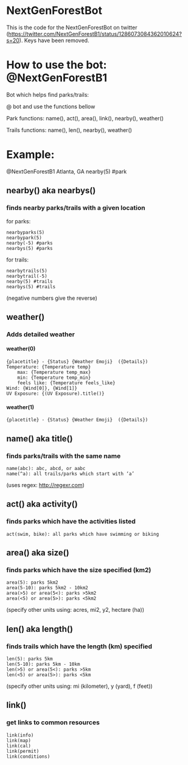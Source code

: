 # NextGenForestBot

This is the code for the NextGenForestBot on twitter (https://twitter.com/NextGenForestB1/status/1286073084362010624?s=20).
Keys have been removed.

# How to use the bot: @NextGenForestB1

Bot which helps find parks/trails:

@ bot and use the functions bellow

Park functions: name(), act(), area(), link(), nearby(), weather()

Trails functions: name(), len(), nearby(), weather()

# Example:
@NextGenForestB1
Atlanta, GA nearby(5) #park

## nearby() aka nearbys()
### finds nearby parks/trails with a given location

for parks:
	
	nearbyparks(5)
	nearbypark(5)
	nearby(-5) #parks
	nearbys(5) #parks

for trails:

	nearbytrails(5)
	nearbytrail(-5)
	nearby(5) #trails
	nearbys(5) #trails

(negative numbers give the reverse)

## weather()
### Adds detailed weather

#### weather(0)
	{placetitle} - {Status} {Weather Emoji}  ({Details})
	Temperature: {Temperature temp}
	    max: {Temperature temp_max}
	    min: {Temperature temp_min}
	    feels like: {Temperature feels_like}
	Wind: {Wind[0]}, {Wind[1]}
	UV Exposure: {(UV Exposure).title()}


#### weather(1)
	{placetitle} - {Status} {Weather Emoji}  ({Details})

## name() aka title()
### finds parks/trails with the same name

	name(abc): abc, abcd, or aabc
	name(^a): all trails/parks which start with ‘a’ 
(uses regex: http://regexr.com)

## act() aka activity()
### finds parks which have the activities listed

	act(swim, bike): all parks which have swimming or biking

## area() aka size()
### finds parks which have the size specified (km2)

	area(5): parks 5km2
	area(5-10): parks 5km2 - 10km2
	area(>5) or area(5<): parks >5km2
	area(<5) or area(5>): parks <5km2
(specify other units using: acres, mi2, y2, hectare (ha))

## len() aka length()
### finds trails which have the length (km) specified

	len(5): parks 5km
	len(5-10): parks 5km - 10km
	len(>5) or area(5<): parks >5km
	len(<5) or area(5>): parks <5km
(specify other units using: mi (kilometer), y (yard), f (feet))

## link()
### get links to common resources

	link(info)
	link(map)
	link(cal)
	link(permit)
	link(conditions)
